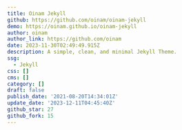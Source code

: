 ```yaml
---
title: Oinam Jekyll
github: https://github.com/oinam/oinam-jekyll
demo: https://oinam.github.io/oinam-jekyll
author: oinam
author_link: https://github.com/oinam
date: 2023-11-30T02:49:49.915Z
description: A simple, clean, and minimal Jekyll Theme.
ssg:
  - Jekyll
css: []
cms: []
category: []
draft: false
publish_date: '2021-08-20T14:34:01Z'
update_date: '2023-12-11T04:45:40Z'
github_star: 27
github_fork: 15
---
```

